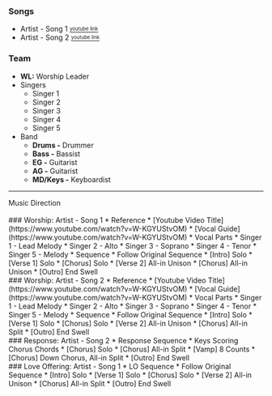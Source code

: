 ### Songs

* Artist - Song 1 [<sup><sub>youtube link</sub></sup>](https://www.youtube.com/watch?v=W-KGYUStvOM)
* Artist - Song 2 [<sup><sub>youtube link</sub></sup>](https://www.youtube.com/watch?v=W-KGYUStvOM)

### Team

* **WL:** Worship Leader
* Singers
  * Singer 1
  * Singer 2
  * Singer 3
  * Singer 4
  * Singer 5
* Band
  * **Drums -** Drummer
  * **Bass -** Bassist
  * **EG -** Guitarist
  * **AG -** Guitarist
  * **MD/Keys -** Keyboardist

<hr>
<div class="label" id="typography">
Music Direction
</div>
<br>

<div id="song1"></div>
### Worship: Artist - Song 1
* Reference
  * [Youtube Video Title](https://www.youtube.com/watch?v=W-KGYUStvOM)
  * [Vocal Guide](https://www.youtube.com/watch?v=W-KGYUStvOM)
* Vocal Parts
  * Singer 1 - Lead Melody
  * Singer 2 - Alto
  * Singer 3 - Soprano
  * Singer 4 - Tenor
  * Singer 5 - Melody
* Sequence
  * Follow Original Sequence
  * [Intro] Solo
  * [Verse 1] Solo
  * [Chorus] Solo
  * [Verse 2] All-in Unison
  * [Chorus] All-in Unison
  * [Outro] End Swell

<div id="song2"></div>
### Worship: Artist - Song 2
* Reference
  * [Youtube Video Title](https://www.youtube.com/watch?v=W-KGYUStvOM)
  * [Vocal Guide](https://www.youtube.com/watch?v=W-KGYUStvOM)
* Vocal Parts
  * Singer 1 - Lead Melody
  * Singer 2 - Alto
  * Singer 3 - Soprano
  * Singer 4 - Tenor
  * Singer 5 - Melody
* Sequence
  * Follow Original Sequence
  * [Intro] Solo
  * [Verse 1] Solo
  * [Chorus] Solo
  * [Verse 2] All-in Unison
  * [Chorus] All-in Split
  * [Outro] End Swell

<div id="response"></div>
### Response: Artist - Song 2
* Response Sequence
  * Keys Scoring Chorus Chords
  * [Chorus] Solo
  * [Chorus] All-in Split
  * [Vamp] 8 Counts
  * [Chorus] Down Chorus, All-in Split
  * [Outro] End Swell

<div id="lo"></div>
### Love Offering: Artist - Song 1
* LO Sequence
  * Follow Original Sequence
  * [Intro] Solo
  * [Verse 1] Solo
  * [Chorus] Solo
  * [Verse 2] All-in Unison
  * [Chorus] All-in Split
  * [Outro] End Swell

